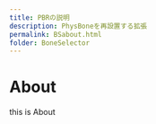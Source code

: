 ```yaml
---
title: PBRの説明
description: PhysBoneを再設置する拡張
permalink: BSabout.html
folder: BoneSelector
---
```

# About
this is About
